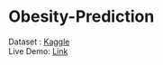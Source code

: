 # Obesity-Prediction

Dataset : <a href="https://www.kaggle.com/datasets/ruchikakumbhar/obesity-prediction"> Kaggle<a>
<br>
Live Demo: <a href="https://obesity-prediction-s.streamlit.app/">Link<a>
